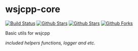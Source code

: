 # wsjcpp-core

[![Build Status](https://api.travis-ci.org/wsjcpp/wsjcpp-core.svg?branch=master)](https://travis-ci.org/wsjcpp/wsjcpp-core) [![Github Stars](https://img.shields.io/github/stars/wsjcpp/wsjcpp-core.svg?label=github%20%E2%98%85)](https://github.com/wsjcpp/wsjcpp-core/stargazers) [![Github Stars](https://img.shields.io/github/contributors/wsjcpp/wsjcpp-core.svg)](https://github.com/wsjcpp/wsjcpp-core/) [![Github Forks](https://img.shields.io/github/forks/wsjcpp/wsjcpp-core.svg?label=github%20forks)](https://github.com/wsjcpp/wsjcpp-core/network/members)

Basic utils for wsjcpp

*included helpers functions, logger and etc.*

